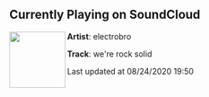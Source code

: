 ## Currently Playing on SoundCloud

[<img align="left" width="100" src="https://i1.sndcdn.com/artworks-3MsfmfsYd0ylE6nt-u6hAEA-t50x50.jpg">](https://soundcloud.com/electrobro/wererocksolid)

**Artist**: electrobro 

**Track**: we're rock solid

Last updated at 08/24/2020 19:50

